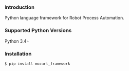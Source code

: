 ### Introduction

Python language framework for Robot Process Automation.

### Supported Python Versions

Python 3.4+

### Installation

```sh
$ pip install mozart_framework
```

